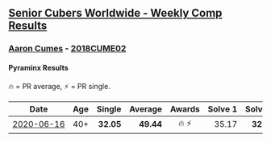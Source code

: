 <style>table {white-space: nowrap;}</style>

## [Senior Cubers Worldwide - Weekly Comp Results](/scw-comp/results/)
### [Aaron Cumes](README.md) - [2018CUME02](https://www.worldcubeassociation.org/persons/2018CUME02?event=pyram)
#### Pyraminx Results

<span style="white-space: nowrap;">🔥 = PR average</span>, <span style="white-space: nowrap;">⚡ = PR single</span>.

| Date | Age | Single | Average | Awards | Solve 1 | Solve 2 | Solve 3 | Solve 4 | Solve 5 | Video |
| :--: | :--: | --: | --: | :--: | --: | --: | --: | --: | --: | :-- |
| [2020-06-16](../../results/pyram/2020-06-16.md) | 40+ | **32.05** | **49.44** | 🔥 ⚡ | 35.17 | **32.05** | 1:07.65 | 45.52 | DNF | [Link](https://www.facebook.com/events/296087658445428/permalink/296167008437493/) |


<!-- Global site tag (gtag.js) - Google Analytics -->
<script async src="https://www.googletagmanager.com/gtag/js?id=UA-86348435-3"></script>
<script>window.dataLayer = window.dataLayer || []; function gtag() {dataLayer.push(arguments);} gtag('js', new Date()); gtag('config', 'UA-86348435-3');</script>
